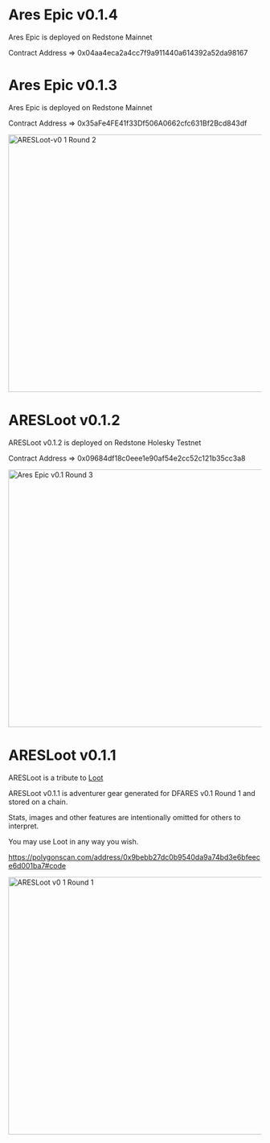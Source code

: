 # Ares Epic v0.1.4
Ares Epic is deployed on Redstone Mainnet

Contract Address => 0x04aa4eca2a4cc7f9a911440a614392a52da98167





# Ares Epic v0.1.3

Ares Epic is deployed on Redstone Mainnet

Contract Address => 0x35aFe4FE41f33Df506A0662cfc631Bf2Bcd843df 

<img width="512" alt="ARESLoot-v0 1 Round 2" src="https://github.com/dfarchon/ARESLoot/assets/25214732/c20e9b1b-1050-48b5-a984-2faa4ab3e107">





# ARESLoot v0.1.2

ARESLoot v0.1.2 is deployed on Redstone Holesky Testnet 

Contract Address => 0x09684df18c0eee1e90af54e2cc52c121b35cc3a8 

<img width="512" alt="Ares Epic v0.1 Round 3" src="https://github.com/dfarchon/ARESLoot/assets/25214732/2480231f-288f-4b38-9f4f-51d82f20fd55">


# ARESLoot v0.1.1


ARESLoot is a tribute to [Loot](https://etherscan.io/address/0xff9c1b15b16263c61d017ee9f65c50e4ae0113d7)


ARESLoot v0.1.1 is adventurer gear generated for DFARES v0.1 Round 1 and stored on a chain. 

Stats, images and other features are intentionally omitted for others to interpret. 

You may use Loot in any way you wish.

https://polygonscan.com/address/0x9bebb27dc0b9540da9a74bd3e6bfeece6d001ba7#code



<img width="512" alt="ARESLoot v0 1 Round 1" src="https://github.com/dfarchon/ARESLoot/assets/25214732/58c3c657-5502-4600-bf1f-c0273b00d68c">
